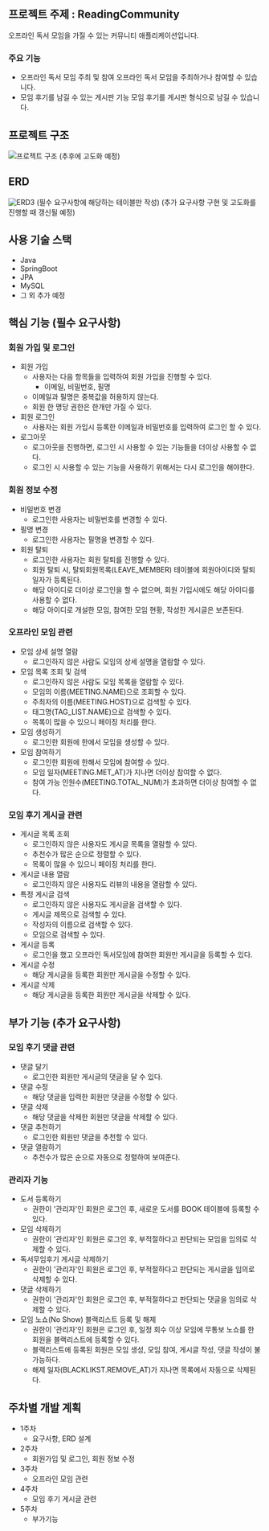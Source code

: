 ## 프로젝트 주제 : ReadingCommunity
오프라인 독서 모임을 가질 수 있는 커뮤니티 애플리케이션입니다.

### 주요 기능
* 오프라인 독서 모임 주최 및 참여
오프라인 독서 모임을 주최하거나 참여할 수 있습니다.
* 모임 후기를 남길 수 있는 게시판 기능
모임 후기를 게시판 형식으로 남길 수 있습니다.

## 프로젝트 구조
![프로젝트 구조](https://github.com/YongWanJin/MyCommunity/assets/85136560/e7ee03a7-39ad-46e8-ac3f-a89cb9ef6fed)
(추후에 고도화 예정)

## ERD
![ERD3](https://github.com/YongWanJin/MyCommunity/assets/85136560/cf08501c-0b7e-4cac-980f-679eec056806)
(필수 요구사항에 해당하는 테이블만 작성)
(추가 요구사항 구현 및 고도화를 진행할 때 갱신될 예정)

## 사용 기술 스택
* Java
* SpringBoot
* JPA
* MySQL
* 그 외 추가 예정

## 핵심 기능 (필수 요구사항)

### 회원 가입 및 로그인
* 회원 가입
  + 사용자는 다음 항목들을 입력하여 회원 가입을 진행할 수 있다.
    - 이메일, 비밀번호, 필명
  + 이메일과 필명은 중복값을 허용하지 않는다.
  + 회원 한 명당 권한은 한개만 가질 수 있다.
* 회원 로그인
  + 사용자는 회원 가입시 등록한 이메일과 비밀번호를 입력하여 로그인 할 수 있다.
* 로그아웃
  + 로그아웃을 진행하면, 로그인 시 사용할 수 있는 기능들을 더이상 사용할 수 없다.
  + 로그인 시 사용할 수 있는 기능을 사용하기 위해서는 다시 로그인을 해야한다.
    
### 회원 정보 수정
* 비밀번호 변경
  + 로그인한 사용자는 비밀번호를 변경할 수 있다.
* 필명 변경
  + 로그인한 사용자는 필명을 변경할 수 있다.
* 회원 탈퇴
  + 로그인한 사용자는 회원 탈퇴를 진행할 수 있다.
  + 회원 탈퇴 시, 탈퇴회원목록(LEAVE_MEMBER) 테이블에 회원아이디와 탈퇴 일자가 등록된다. 
  + 해당 아이디로 더이상 로그인을 할 수 없으며, 회원 가입시에도 해당 아이디를 사용할 수 없다.
  + 해당 아이디로 개설한 모임, 참여한 모임 현황, 작성한 게시글은 보존된다.
    
### 오프라인 모임 관련
* 모임 상세 설명 열람
  + 로그인하지 않은 사람도 모임의 상세 설명을 열람할 수 있다.
* 모임 목록 조회 및 검색
  + 로그인하지 않은 사람도 모임 목록을 열람할 수 있다.
  + 모임의 이름(MEETING.NAME)으로 조회할 수 있다.
  + 주최자의 이름(MEETING.HOST)으로 검색할 수 있다.
  + 태그명(TAG_LIST.NAME)으로 검색할 수 있다.
  + 목록이 많을 수 있으니 페이징 처리를 한다.
* 모임 생성하기
  + 로그인한 회원에 한에서 모임을 생성할 수 있다.
* 모임 참여하기
  + 로그인한 회원에 한해서 모임에 참여할 수 있다.
  + 모임 일자(MEETING.MET_AT)가 지나면 더이상 참여할 수 없다.
  + 참여 가능 인원수(MEETING.TOTAL_NUM)가 초과하면 더이상 참여할 수 없다.

### 모임 후기 게시글 관련
* 게시글 목록 조회
  + 로그인하지 않은 사용자도 게시글 목록을 열람할 수 있다.
  + 추천수가 많은 순으로 정렬할 수 있다.
  + 목록이 많을 수 있으니 페이징 처리를 한다.
* 게시글 내용 열람
  + 로그인하지 않은 사용자도 리뷰의 내용을 열람할 수 있다.
* 특정 게시글 검색
  + 로그인하지 않은 사용자도 게시글을 검색할 수 있다.
  + 게시글 제목으로 검색할 수 있다.
  + 작성자의 이름으로 검색할 수 있다.
  + 모임으로 검색할 수 있다.
* 게시글 등록
  + 로그인을 했고 오프라인 독서모임에 참여한 회원만 게시글을 등록할 수 있다.
* 게시글 수정
  + 해당 게시글을 등록한 회원만 게시글을 수정할 수 있다.
* 게시글 삭제
  + 해당 게시글을 등록한 회원만 게시글을 삭제할 수 있다.
    
 
## 부가 기능 (추가 요구사항)

### 모임 후기 댓글 관련
* 댓글 달기
  + 로그인한 회원만 게시글의 댓글을 달 수 있다.
* 댓글 수정
  + 해당 댓글을 입력한 회원만 댓글을 수정할 수 있다.
* 댓글 삭제
  + 해당 댓글을 삭제한 회원만 댓글을 삭제할 수 있다.
* 댓글 추천하기
  + 로그인한 회원만 댓글을 추천할 수 있다.
* 댓글 열람하기
  + 추천수가 많은 순으로 자동으로 정렬하여 보여준다.

### 관리자 기능
* 도서 등록하기
  + 권한이 '관리자'인 회원은 로그인 후, 새로운 도서를 BOOK 테이블에 등록할 수 있다.
* 모임 삭제하기
  + 권한이 '관리자'인 회원은 로그인 후, 부적절하다고 판단되는 모임을 임의로 삭제할 수 있다.
* 독서무임후기 게시글 삭제하기
  + 권한이 '관리자'인 회원은 로그인 후, 부적절하다고 판단되는 게시글을 임의로 삭제할 수 있다.
* 댓글 삭제하기
  + 권한이 '관리자'인 회원은 로그인 후, 부적절하다고 판단되는 댓글을 임의로 삭제할 수 있다.
* 모임 노쇼(No Show) 블랙리스트 등록 및 해제
  + 권한이 '관리자'인 회원은 로그인 후, 일정 회수 이상 모임에 무통보 노쇼를 한 회원을 블랙리스트에 등록할 수 있다.
  + 블랙리스트에 등록된 회원은 모임 생성, 모임 참여, 게시글 작성, 댓글 작성이 불가능하다. 
  + 해제 일자(BLACKLIKST.REMOVE_AT)가 지나면 목록에서 자동으로 삭제된다.




## 주차별 개발 계획
* 1주차
  + 요구사항, ERD 설계
* 2주차
  + 회원가입 및 로그인, 회원 정보 수정
* 3주차
  + 오프라인 모임 관련
* 4주차
  + 모임 후기 게시글 관련
* 5주차
  + 부가기능

  
